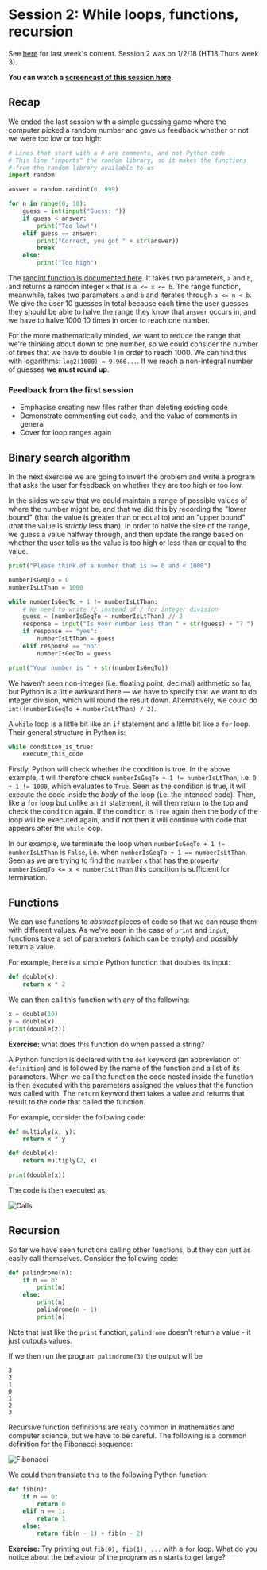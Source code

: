 # Session 2: While loops, functions, recursion

See [here][week1] for last week's content. Session 2 was on 1/2/18 (HT18 Thurs
week 3).

[week1]: https://github.com/thomasdenney/learntocode/tree/master/session1

**You can watch a [screencast of this session here][video].**

[video]: https://youtu.be/orWvOaR0p8E

## Recap

We ended the last session with a simple guessing game where the computer picked
a random number and gave us feedback whether or not we were too low or too high:

```python
# Lines that start with a # are comments, and not Python code
# This line "imports" the random library, so it makes the functions
# from the random library available to us
import random

answer = random.randint(0, 999)

for n in range(0, 10):
    guess = int(input("Guess: "))
    if guess < answer:
        print("Too low!")
    elif guess == answer:
        print("Correct, you got " + str(answer))
        break
    else:
        print("Too high")
```

The [randint function is documented here][randint]. It takes two parameters,
`a` and `b`, and returns a random integer `x` that is `a <= x <= b`. The range
function, meanwhile, takes two parameters `a` and `b` and iterates through `a
<= n < b`. We give the user 10 guesses in total because each time the user
guesses they should be able to halve the range they know that `answer` occurs
in, and we have to halve 1000 10 times in order to reach one number.

[randint]: https://docs.python.org/3/library/random.html#random.randint

For the more mathematically minded, we want to reduce the range that we're
thinking about down to one number, so we could consider the number of times
that we have to double 1 in order to reach 1000. We can find this with
logarithms: `log2(1000) = 9.966...`. If we reach a non-integral number of
guesses **we must round up**.

### Feedback from the first session

* Emphasise creating new files rather than deleting existing code
* Demonstrate commenting out code, and the value of comments in general
* Cover for loop ranges again

## Binary search algorithm

In the next exercise we are going to invert the problem and write a program
that asks the user for feedback on whether they are too high or too low.

In the slides we saw that we could maintain a range of possible values of where
the number might be, and that we did this by recording the "lower bound" (that
the value is greater than or equal to) and an "upper bound" (that the value is
*strictly* less than). In order to halve the size of the range, we guess a
value halfway through, and then update the range based on whether the user
tells us the value is too high or less than or equal to the value.

```python
print("Please think of a number that is >= 0 and < 1000")

numberIsGeqTo = 0
numberIsLtThan = 1000

while numberIsGeqTo + 1 != numberIsLtThan:
    # We need to write // instead of / for integer division
    guess = (numberIsGeqTo + numberIsLtThan) // 2
    response = input("Is your number less than " + str(guess) + "? ")
    if response == "yes":
        numberIsLtThan = guess
    elif response == "no":
        numberIsGeqTo = guess

print("Your number is " + str(numberIsGeqTo))
```

We haven't seen non-integer (i.e. floating point, decimal) arithmetic so far,
but Python is a little awkward here — we have to specify that we want to do
integer division, which will round the result down. Alternatively, we could do
`int((numberIsGeqTo + numberIsLtThan) / 2)`.

A `while` loop is a little bit like an `if` statement and a little bit like a
`for` loop. Their general structure in Python is:

```python
while condition_is_true:
    execute_this_code
```

Firstly, Python will check whether the condition is true. In the above example,
it will therefore check `numberIsGeqTo + 1 != numberIsLtThan`, i.e. `0 + 1 !=
1000`, which evaluates to `True`. Seen as the condition is true, it will
execute the code inside the *body* of the loop (i.e. the intended code). Then,
like a `for` loop but unlike an `if` statement, it will then return to the top
and check the condition again. If the condition is `True` again then the body
of the loop will be executed again, and if not then it will continue with code
that appears after the `while` loop.

In our example, we terminate the loop when `numberIsGeqTo + 1 !=
numberIsLtThan` is `False`, i.e. when `numberIsGeqTo + 1 == numberIsLtThan`.
Seen as we are trying to find the number `x` that has the property
`numberIsGeqTo <= x < numberIsLtThan` this condition is sufficient for
termination.

## Functions

We can use functions to *abstract* pieces of code so that we can reuse them
with different values. As we've seen in the case of `print` and `input`,
functions take a set of parameters (which can be empty) and possibly return a
value.

For example, here is a simple Python function that doubles its input:

```python
def double(x):
    return x * 2
```

We can then call this function with any of the following:

```python
x = double(10)
y = double(x)
print(double(z))
```

**Exercise:** what does this function do when passed a string?

A Python function is declared with the `def` keyword (an abbreviation of
`definition`) and is followed by the name of the function and a list of its
parameters. When we call the function the code nested inside the function is
then executed with the parameters assigned the values that the function was
called with. The `return` keyword then takes a value and returns that result to
the code that called the function.

For example, consider the following code:

```python
def multiply(x, y):
    return x * y

def double(x):
    return multiply(2, x)

print(double(x))
```

The code is then executed as:

![Calls](calls.png)

## Recursion

So far we have seen functions calling other functions, but they can just as
easily call themselves. Consider the following code:

```python
def palindrome(n):
    if n == 0:
        print(n)
    else:
        print(n)
        palindrome(n - 1)
        print(n)
```

Note that just like the `print` function, `palindrome` doesn't return a value -
it just outputs values.

If we then run the program `palindrome(3)` the output will be

```
3
2
1
0
1
2
3
```

Recursive function definitions are really common in mathematics and computer
science, but we have to be careful. The following is a common definition for
the Fibonacci sequence:

![Fibonacci](fib.png)

We could then translate this to the following Python function:

```python
def fib(n):
    if n == 0:
        return 0
    elif n == 1:
        return 1
    else:
        return fib(n - 1) + fib(n - 2)
```

**Exercise:** Try printing out `fib(0), fib(1), ...` with a `for` loop. What do
you notice about the behaviour of the program as `n` starts to get large?
